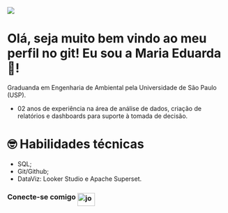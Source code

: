 ![](https://komarev.com/ghpvc/?username=maria-eduarda-sf&color=blue)

# Olá, seja muito bem vindo ao meu perfil no git! Eu sou a Maria Eduarda 👋!

Graduanda em Engenharia de Ambiental pela Universidade de São Paulo (USP).

- 02 anos de experiência na área de análise de dados, criação de relatórios e dashboards para suporte à tomada de decisão.

# 🤓 Habilidades técnicas

- SQL;
- Git/Github;
- DataViz: Looker Studio e Apache Superset.

<h3 align="left" class="heading-element" dir="auto">Conecte-se comigo 

<a href="https://www.linkedin.com/in/maria-eduarda-da-silva-ferreira/" title="LinkedIn">
    <img align="middle" src="https://raw.githubusercontent.com/rahuldkjain/github-profile-readme-generator/master/src/images/icons/Social/linked-in-alt.svg" alt="josue-linkedin-profile" height="30" width="40" style="max-width: 100%;">
</a>
